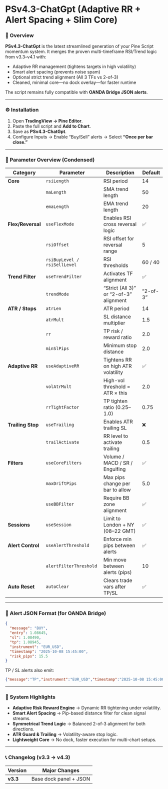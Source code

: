 # PSv4.3-ChatGpt (Adaptive RR + Alert Spacing + Slim Core)

### 📘 Overview

**PSv4.3-ChatGpt** is the latest streamlined generation of your Pine Script momentum system.
It merges the proven multi-timeframe RSI/Trend logic from v3.3–v4.1 with:

* Adaptive RR management (tightens targets in high volatility)
* Smart alert spacing (prevents noise spam)
* Optional strict trend alignment (All 3 TFs vs 2-of-3)
* Cleaned, minimal core—no dock overlay—for faster runtime

The script remains fully compatible with **OANDA Bridge JSON alerts**.

---

### ⚙️ Installation

1. Open **TradingView → Pine Editor**.
2. Paste the full script and **Add to Chart**.
3. Save as **PSv4.3-ChatGpt**.
4. Configure Inputs → Enable “Buy/Sell” alerts → Select **“Once per bar close.”**

---

### 🥉 Parameter Overview (Condensed)

| Category          | Parameter                    | Description                            | Default  |
| ----------------- | ---------------------------- | -------------------------------------- | -------- |
| **Core**          | `rsiLength`                  | RSI period                             | 14       |
|                   | `maLength`                   | SMA trend length                       | 50       |
|                   | `emaLength`                  | EMA trend length                       | 20       |
| **Flex/Reversal** | `useFlexMode`                | Enables RSI cross reversal logic       | ✅        |
|                   | `rsiOffset`                  | RSI offset for reversal range          | 5        |
|                   | `rsiBuyLevel / rsiSellLevel` | RSI thresholds                         | 60 / 40  |
| **Trend Filter**  | `useTrendFilter`             | Activates TF alignment                 | ✅        |
|                   | `trendMode`                  | “Strict (All 3)” or “2-of-3” alignment | “2-of-3” |
| **ATR / Stops**   | `atrLen`                     | ATR period                             | 14       |
|                   | `atrMult`                    | SL distance multiplier                 | 1.5      |
|                   | `rr`                         | TP risk / reward ratio                 | 2.0      |
|                   | `minSlPips`                  | Minimum stop distance                  | 2.0      |
| **Adaptive RR**   | `useAdaptiveRR`              | Tightens RR on high ATR volatility     | ✅        |
|                   | `volAtrMult`                 | High-vol threshold = ATR × this        | 2.0      |
|                   | `rrTightFactor`              | TP tighten ratio (0.25–1.0)            | 0.75     |
| **Trailing Stop** | `useTrailing`                | Enables ATR trailing SL                | ❌        |
|                   | `trailActivate`              | RR level to activate trailing          | 0.5      |
| **Filters**       | `useCoreFilters`             | Volume / MACD / SR / Engulfing         | ✅        |
|                   | `maxDriftPips`               | Max pips change per bar to allow       | 5.0      |
|                   | `useBBFilter`                | Require BB zone alignment              | ✅        |
| **Sessions**      | `useSession`                 | Limit to London + NY (08–22 GMT)       | ✅        |
| **Alert Control** | `useAlertThreshold`          | Enforce min pips between alerts        | ✅        |
|                   | `alertFilterThreshold`       | Min move between alerts (pips)         | 10       |
| **Auto Reset**    | `autoClear`                  | Clears trade vars after TP/SL          | ✅        |

---

### 🚀 Alert JSON Format (for OANDA Bridge)

```json
{
  "message": "BUY",
  "entry": 1.08645,
  "sl": 1.08490,
  "tp": 1.08945,
  "instrument": "EUR_USD",
  "timestamp": "2025-10-08 15:45:00",
  "risk_pips": 15.5
}
```

TP / SL alerts also emit:

```json
{"message":"TP","instrument":"EUR_USD","timestamp":"2025-10-08 15:45:00","est_pnl_pips":22.3}
```

---

### 🧠 System Highlights

* **Adaptive Risk Reward Engine** → Dynamic RR tightening under volatility.
* **Smart Alert Spacing** → Pip-based distance filter for clean signal streams.
* **Symmetrical Trend Logic** → Balanced 2-of-3 alignment for both directions.
* **ATR Guard & Trailing** → Volatility-aware stop logic.
* **Lightweight Core** → No dock, faster execution for multi-chart setups.

---

### 📞 Changelog (v3.3 → v4.3)

| Version  | Major Changes          |
| -------- | ---------------------- |
| **v3.3** | Base dock panel + JSON |
